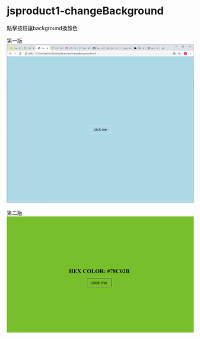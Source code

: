 # jsproduct1-changeBackground
點擊按鈕讓background換顏色  
  
第一版  
![image](https://github.com/fillet0117/jsproduct1-changeBackground/blob/master/demo.gif)
  
第二版
![image](https://github.com/fillet0117/jsproduct1-changeBackground/blob/master/demo2.png)

